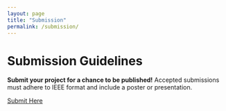 ```yaml
---
layout: page
title: "Submission"
permalink: /submission/
---
```


# Submission Guidelines

**Submit your project for a chance to be published!** Accepted submissions must adhere to IEEE format and include a poster or presentation.

[Submit Here](YOUR_GOOGLE_FORM_LINK)
